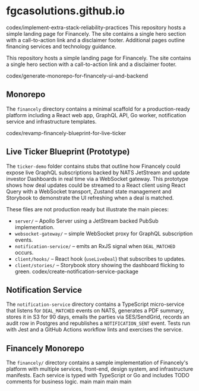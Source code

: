 # fgcasolutions.github.io

 codex/implement-extra-stack-reliability-practices
This repository hosts a simple landing page for Financely. The site contains a single hero section with a call-to-action link and a disclaimer footer. Additional pages outline financing services and technology guidance.

This repository hosts a simple landing page for Financely. The site contains a single hero section with a call-to-action link and a disclaimer footer.

 codex/generate-monorepo-for-financely-ui-and-backend
## Monorepo

The `financely` directory contains a minimal scaffold for a production-ready platform including a React web app, GraphQL API, Go worker, notification service and infrastructure templates.

codex/revamp-financely-blueprint-for-live-ticker
## Live Ticker Blueprint (Prototype)

The `ticker-demo` folder contains stubs that outline how Financely could expose
live GraphQL subscriptions backed by NATS JetStream and update investor
Dashboards in real time via a WebSocket gateway. This prototype shows how deal
updates could be streamed to a React client using React Query with a WebSocket
transport, Zustand state management and Storybook to demonstrate the UI
refreshing when a deal is matched.

These files are not production ready but illustrate the main pieces:

- `server/` – Apollo Server using a JetStream backed PubSub implementation.
- `websocket-gateway/` – simple WebSocket proxy for GraphQL subscription events.
- `notification-service/` – emits an RxJS signal when `DEAL_MATCHED` occurs.
- `client/hooks/` – React hook (`useLiveDeal`) that subscribes to updates.
- `client/stories/` – Storybook story showing the dashboard flicking to green.
 codex/create-notification-service-package
## Notification Service

The `notification-service` directory contains a TypeScript micro-service that listens for `DEAL_MATCHED` events on NATS, generates a PDF summary, stores it in S3 for 90 days, emails the parties via SES/SendGrid, records an audit row in Postgres and republishes a `NOTIFICATION_SENT` event. Tests run with Jest and a GitHub Actions workflow lints and exercises the service.

## Financely Monorepo

The `financely/` directory contains a sample implementation of Financely's platform with multiple services, front-end, design system, and infrastructure manifests. Each service is typed with TypeScript or Go and includes TODO comments for business logic.
 main
 main
main
 main
